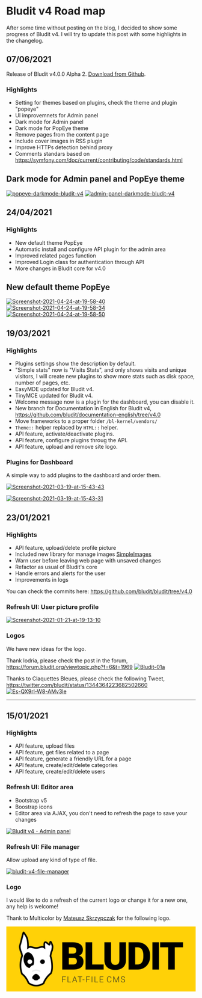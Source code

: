 # Bludit v4 Road map
<!-- date: 2021-01-15 18:00:00 -->

After some time without posting on the blog, I decided to show some progress of Bludit v4. I will try to update this post with some highlights in the changelog.

## 07/06/2021
Release of Bludit v4.0.0 Alpha 2. [Download from Github](https://github.com/bludit/bludit/releases/tag/4.0.0-alpha2).
### Highlights
- Setting for themes based on plugins, check the theme and plugin "popeye"
- UI improvemnets for Admin panel
- Dark mode for Admin panel
- Dark mode for PopEye theme
- Remove pages from the content page
- Include cover images in RSS plugin
- Improve HTTPs detection behind proxy
- Comments standars based on https://symfony.com/doc/current/contributing/code/standards.html
## Dark mode for Admin panel and PopEye theme

<a href="https://ibb.co/7yc0Bpx"><img src="https://i.ibb.co/ThXNJ0D/popeye-darkmode-bludit-v4.png" alt="popeye-darkmode-bludit-v4" border="0"></a>
<a href="https://ibb.co/7S990q5"><img src="https://i.ibb.co/ZfZZb0P/Screenshot-2021-06-07-at-20-34-20.png" alt="admin-panel-darkmode-bludit-v4" border="0"></a>

## 24/04/2021

### Highlights
- New default theme PopEye
- Automatic install and configure API plugin for the admin area
- Improved related pages function
- Improved Login class for authentication through API
- More changes in Bludit core for v4.0

## New default theme PopEye

<a href="https://ibb.co/XStKTSz"><img src="https://i.ibb.co/t8Dv58b/Screenshot-2021-04-24-at-19-58-40.png" alt="Screenshot-2021-04-24-at-19-58-40" border="0"></a>
<a href="https://ibb.co/f2y6YJP"><img src="https://i.ibb.co/G08Yvmb/Screenshot-2021-04-24-at-19-58-34.png" alt="Screenshot-2021-04-24-at-19-58-34" border="0"></a>
<a href="https://ibb.co/qp0V8qB"><img src="https://i.ibb.co/RchdKr2/Screenshot-2021-04-24-at-19-58-50.png" alt="Screenshot-2021-04-24-at-19-58-50" border="0"></a>

## 19/03/2021

### Highlights
- Plugins settings show the description by default.
- "Simple stats" now is "Visits Stats", and only shows visits and unique visitors, I will create new plugins to show more stats such as disk space, number of pages, etc.
- EasyMDE updated for Bludit v4.
- TinyMCE updated for Bludit v4.
- Welcome message now is a plugin for the dashboard, you can disable it.
- New branch for Documentation in English for Bludit v4, https://github.com/bludit/documentation-english/tree/v4.0
- Move frameworks to a proper folder `/bl-kernel/vendors/`
- `Theme::` helper replaced by `HTML::` helper.
- API feature, activate/deactivate plugins.
- API feature, configure plugins throug the API.
- API feature, upload and remove site logo.

### Plugins for Dashboard
A simple way to add plugins to the dashboard and order them.

<a href="https://ibb.co/5sNjzWY"><img src="https://i.ibb.co/ygwkMnh/Screenshot-2021-03-19-at-15-43-43.png" alt="Screenshot-2021-03-19-at-15-43-43" border="0" /></a>

<a href="https://ibb.co/qmwqRCz"><img src="https://i.ibb.co/h2vQKck/Screenshot-2021-03-19-at-15-43-31.png" alt="Screenshot-2021-03-19-at-15-43-31" border="0" /></a>

## 23/01/2021

### Highlights
- API feature, upload/delete profile picture
- Included new library for manage images [SimpleImages](https://github.com/claviska/SimpleImage)
- Warn user before leaving web page with unsaved changes
- Refactor as usual of Bludit's core
- Handle errors and alerts for the user
- Improvements in logs

You can check the commits here: https://github.com/bludit/bludit/tree/v4.0

### Refresh UI: User picture profile

<a href="https://ibb.co/hfvRwsF"><img src="https://i.ibb.co/JQPRgnj/Screenshot-2021-01-21-at-19-13-10.png" alt="Screenshot-2021-01-21-at-19-13-10" border="0"></a>

### Logos
We have new ideas for the logo.

Thank lodria, please check the post in the forum, https://forum.bludit.org/viewtopic.php?f=6&t=1969
<a href='https://postimg.cc/ZBbw5BHc' target='_blank'><img src='https://i.postimg.cc/ZBbw5BHc/Bludit-01a.png' border='0' alt='Bludit-01a'/></a>

Thanks to Claquettes Bleues, please check the following Tweet, https://twitter.com/bludit/status/1344364223682502660
<a href="https://ibb.co/7R0SF61"><img src="https://i.ibb.co/gPcrCBR/Es-QX9rl-W8-AMv3le.jpg" alt="Es-QX9rl-W8-AMv3le" border="0"></a>

<hr/>

## 15/01/2021

### Highlights
- API feature, upload files
- API feature, get files related to a page
- API feature, generate a friendly URL for a page
- API feature, create/edit/delete categories
- API feature, create/edit/delete users

### Refresh UI: Editor area
- Bootstrap v5
- Boostrap icons
- Editor area via AJAX, you don't need to refresh the page to save your changes

<a href="https://ibb.co/zZjzmXp"><img src="https://i.ibb.co/5LtP1rm/Screenshot-2021-01-15-at-17-48-59.png" alt="Bludit v4 - Admin panel" border="0"></a>

### Refresh UI: File manager
Allow upload any kind of type of file.

<a href="https://ibb.co/sWTpr9S"><img src="https://i.ibb.co/5KQXVhD/bludit-v4-file-manager.png" alt="bludit-v4-file-manager" border="0"></a>

### Logo
I would like to do a refresh of the current logo or change it for a new one, any help is welcome!

Thank to Multicolor by [Mateusz Skrzypczak](https://www.facebook.com/multicolorstargard) for the following logo.

<img src="https://github.com/bludit/logos/raw/master/multicolor/yello.png" alt="alternative-logo-by-mulicolor">

